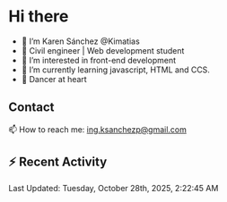 # Hi there 

- 👋  I’m Karen Sánchez @Kimatias
- 📐 Civil engineer | Web development student
- 👀 I’m interested in front-end development
- 🌱 I’m currently learning javascript, HTML and CCS.
- 💃 Dancer at heart

## Contact 

📫 How to reach me: ing.ksanchezp@gmail.com

## :zap: Recent Activity

<!--RECENT_ACTIVITY:start-->
<!--RECENT_ACTIVITY:end-->

<!--RECENT_ACTIVITY:last_update-->
Last Updated: Tuesday, October 28th, 2025, 2:22:45 AM
<!--RECENT_ACTIVITY:last_update_end-->

<!---
Kimatias/Kimatias is a ✨ special ✨ repository because its `README.md` (this file) appears on your GitHub profile.
You can click the Preview link to take a look at your changes.
--->
